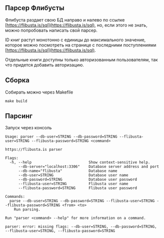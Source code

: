 Парсер Флибусты
---------------

Флибуста раздает свою БД направо и налево по ссылке [https://flibusta.is/sql](https://flibusta.is/sql), но, если этого не знать, можно попробовать написать свой парсер.

ID книг растут монотонно с единицы до максимального значение, которое можно посмотреть на странице с последними поступлениями [https://flibusta.is/sql](https://flibusta.is/sql).

Отдельные книги доступны только авторизованным пользователям, так что придется добавить авторизацию.

## Сборка

Собирать можно через Makefile
```shell
make build
```

## Парсинг

Запуск через консоль

```shell
Usage: parser --db-user=STRING --db-password=STRING --flibusta-user=STRING --flibusta-password=STRING <command>

https://flibusta.is parser

Flags:
  -h, --help                          Show context-sensitive help.
      --db-server="localhost:3306"    Database server address and port
      --db-name="flibusta"            Database name
      --db-user=STRING                Database user name
      --db-password=STRING            Database user password
      --flibusta-user=STRING          Flibusta user name
      --flibusta-password=STRING      Flibusta user password

Commands:
  parse --db-user=STRING --db-password=STRING --flibusta-user=STRING --flibusta-password=STRING <from> <to>
    Run parsing.

Run "parser <command> --help" for more information on a command.

parser: error: missing flags: --db-user=STRING, --db-password=STRING, --flibusta-user=STRING, --flibusta-password=STRING

```
